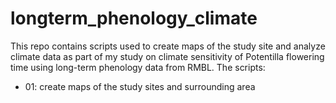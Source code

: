 # longterm_phenology_climate

This repo contains scripts used to create maps of the study site and analyze climate data as part of my study on climate sensitivity of Potentilla flowering time using long-term phenology data from RMBL. The scripts:

- 01: create maps of the study sites and surrounding area
